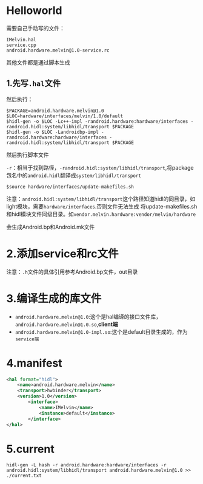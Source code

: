 # Helloworld

需要自己手动写的文件：

```
IMelvin.hal
service.cpp
android.hardware.melvin@1.0-service.rc
```

其他文件都是通过脚本生成

## 1.先写`.hal`文件

然后执行：

```
$PACKAGE=android.hardware.melvin@1.0
$LOC=hardware/interfaces/melvin/1.0/default
$hidl-gen -o $LOC -Lc++-impl -randroid.hardware:hardware/interfaces -randroid.hidl:system/libhidl/transport $PACKAGE
$hidl-gen -o $LOC -Landroidbp-impl -randroid.hardware:hardware/interfaces -randroid.hidl:system/libhidl/transport $PACKAGE
```

然后执行脚本文件

`-r`：相当于找到路径，`-randroid.hidl:system/libhidl/transport`,将package包名中的`android.hidl`翻译成`system/libhidl/transport`
```
$source hardware/interfaces/update-makefiles.sh 
```

注意：`android.hidl:system/libhidl/transport`这个路径知道hidl的同目录，如light模块，需要`hardware/interfaces`.否则文件无法生成
将update-makefiles.sh和hidl模块文件同级目录。如`vendor.melvin.hardware:vendor/melvin/hardware`

会生成Android.bp和Android.mk文件

# 2.添加service和rc文件


注意：`.h`文件的具体引用参考Android.bp文件，out目录

# 3.编译生成的库文件

* `android.hardware.melvin@1.0`:这个是hal编译的接口文件库，`android.hardware.melvin@1.0.so`,**client端**
* `android.hardware.melvin@1.0-impl.so`:这个是default目录生成的，作为`service端`


# 4.manifest

```xml
<hal format="hidl">
	<name>android.hardware.melvin</name>
	<transport>hwbinder</transport>
	<version>1.0</version>
		<interface>
			<name>IMelvin</name>
			<instance>default</instance>
		</interface>
</hal>
```

# 5.current

```
hidl-gen -L hash -r android.hardware:hardware/interfaces -r android.hidl:system/libhidl/transport android.hardware.melvin@1.0 >> ./current.txt
```
